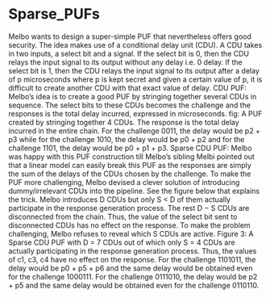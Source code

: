 # Sparse_PUFs
 Melbo wants to design a super-simple PUF that nevertheless offers good security. The idea makes use of a conditional delay unit (CDU). A CDU takes in two inputs, a select bit and a signal. If the select bit is 0, then the CDU relays the input signal to its output without any delay i.e. 0 delay. If the select bit is 1, then the CDU relays the input signal to its output after a delay of p microseconds where p is kept secret and given a certain value of p, it is difficult to create another CDU with that exact value of delay.  CDU PUF: Melbo’s idea is to create a good PUF by stringing together several CDUs in sequence. The select bits to these CDUs becomes the challenge and the responses is the total delay incurred, expressed in microseconds. fig: A PUF created by stringing together 4 CDUs. The response is the total delay incurred in the entire chain. For the challenge 0011, the delay would be p2 + p3 while for the challenge 1010, the delay would be p0 + p2 and for the challenge 1101, the delay would be p0 + p1 + p3.  Sparse CDU PUF: Melbo was happy with this PUF construction till Melbo’s sibling Melbi pointed out that a linear model can easily break this PUF as the responses are simply the sum of the delays of the CDUs chosen by the challenge. To make the PUF more challenging, Melbo devised a clever solution of introducing dummy/irrelevant CDUs into the pipeline. See the figure below that explains the trick. Melbo introduces D CDUs but only S < D of them actually participate in the response generation process. The rest D − S CDUs are disconnected from the chain. Thus, the value of the select bit sent to disconnected CDUs has no effect on the response. To make the problem challenging, Melbo refuses to reveal which S CDUs are active.  Figure 3: A Sparse CDU PUF with D = 7 CDUs out of which only S = 4 CDUs are actually participating in the response generation process. Thus, the values of c1, c3, c4 have no effect on the response. For the challenge 1101011, the delay would be p0 + p5 + p6 and the same delay would be obtained even for the challenge 1000111. For the challenge 0111010, the delay would be p2 + p5 and the same delay would be obtained even for the challenge 0110110.
